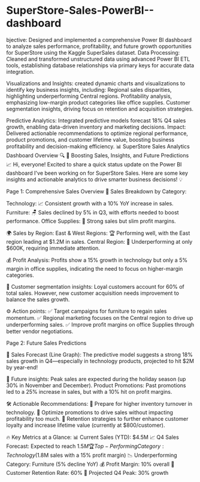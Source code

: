 # SuperStore-Sales-PowerBI--dashboard

bjective: Designed and implemented a comprehensive Power BI dashboard to analyze sales performance, profitability, and future growth opportunities for SuperStore using the Kaggle SuperSales dataset.
Data Processing: Cleaned and transformed unstructured data using advanced Power BI ETL tools, establishing database relationships via primary keys for accurate data integration.

Visualizations and Insights: created dynamic charts and visualizations to identify key business insights, including:
Regional sales disparities, highlighting underperforming Central regions.
Profitability analysis, emphasizing low-margin product categories like office supplies.
Customer segmentation insights, driving focus on retention and acquisition strategies.

Predictive Analytics: Integrated predictive models forecast 18% Q4 sales growth, enabling data-driven inventory and marketing decisions.
Impact: Delivered actionable recommendations to optimize regional performance, product promotions, and customer lifetime value, boosting business profitability and decision-making efficiency.
📊 SuperStore Sales Analytics Dashboard Overview 🔍
🚀 Boosting Sales, Insights, and Future Predictions 📈
Hi, everyone! Excited to share a quick status update on the Power BI dashboard I've been working on for SuperStore Sales. Here are some key insights and actionable analytics to drive smarter business decisions! 💡

Page 1: Comprehensive Sales Overview
🛒 Sales Breakdown by Category:

Technology: 📈 Consistent growth with a 10% YoY increase in sales.
Furniture: 🪑 Sales declined by 5% in Q3, with efforts needed to boost performance.
Office Supplies: 📂 Strong sales but slim profit margins.

🌍 Sales by Region:
East & West Regions: 🏆 Performing well, with the East region leading at $1.2M in sales.
Central Region: 🚨 Underperforming at only $600K, requiring immediate attention.

💰 Profit Analysis:
Profits show a 15% growth in technology but only a 5% margin in office supplies, indicating the need to focus on higher-margin categories.

👥 Customer segmentation insights:
Loyal customers account for 60% of total sales. However, new customer acquisition needs improvement to balance the sales growth.

⚙️ Action points:
✅ Target campaigns for furniture to regain sales momentum.
✅ Regional marketing focuses on the Central region to drive up underperforming sales.
✅ Improve profit margins on office Supplies through better vendor negotiations.


Page 2: Future Sales Predictions

📅 Sales Forecast (Line Graph):
The predictive model suggests a strong 18% sales growth in Q4—especially in technology products, projected to hit $2M by year-end!

🔮 Future insights:
Peak sales are expected during the holiday season (up 30% in November and December).
Product Promotions: Past promotions led to a 25% increase in sales, but with a 10% hit on profit margins.

🛠️ Actionable Recommendations:
🔧 Prepare for higher inventory turnover in technology.
🎯 Optimize promotions to drive sales without impacting profitability too much.
🔑 Retention strategies to further enhance customer loyalty and increase lifetime value (currently at $800/customer).

🔥 Key Metrics at a Glance:
📊 Current Sales (YTD): $4.5M
📈 Q4 Sales Forecast: Expected to reach $1.5M
🏆 Top-Performing Category: Technology ($1.8M sales with a 15% profit margin)
📉 Underperforming Category: Furniture (5% decline YoY)
💰 Profit Margin: 10% overall
👥 Customer Retention Rate: 60%
📅 Projected Q4 Peak: 30% growth

